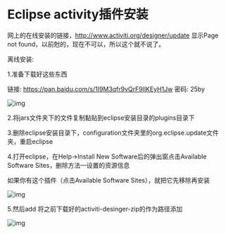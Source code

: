 # Eclipse activity插件安装

网上的在线安装的链接，http://www.activiti.org/designer/update 显示Page not found，以前尅的，现在不可以，所以这个就不说了。

离线安装:

1.准备下载好这些东西

链接: https://pan.baidu.com/s/1I9M3qfr9vQrF9llKEyH1Jw 密码: 25by

![img](https://img-blog.csdn.net/2018061915164613?watermark/2/text/aHR0cHM6Ly9ibG9nLmNzZG4ubmV0L3FxXzMzMjIzMjk5/font/5a6L5L2T/fontsize/400/fill/I0JBQkFCMA==/dissolve/70)

2.将jars文件夹下的文件复制黏贴到eclipse安装目录的plugins目录下

3.删除eclipse安装目录下，configuration文件夹里的org.eclipse.update文件夹，重启eclipse

4.打开eclipse，在Help->Install New Software后的弹出窗点击Available Software Sites，删除方法一设置的资源信息

如果你有这个插件（点击Available Software Sites），就把它先移除再安装

![img](https://img-blog.csdn.net/20180619152025616?watermark/2/text/aHR0cHM6Ly9ibG9nLmNzZG4ubmV0L3FxXzMzMjIzMjk5/font/5a6L5L2T/fontsize/400/fill/I0JBQkFCMA==/dissolve/70)

5.然后add 将之前下载好的activiti-desinger-zip的作为路径添加

![img](https://img-blog.csdn.net/20180619152257533?watermark/2/text/aHR0cHM6Ly9ibG9nLmNzZG4ubmV0L3FxXzMzMjIzMjk5/font/5a6L5L2T/fontsize/400/fill/I0JBQkFCMA==/dissolve/70)

